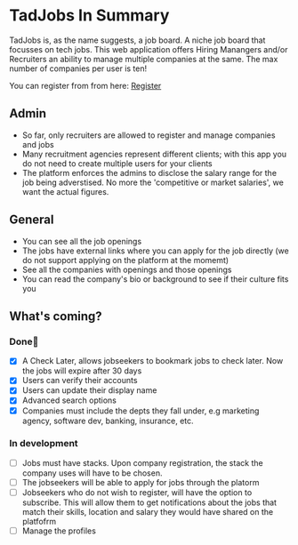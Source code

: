 # TadJobs In Summary

TadJobs is, as the name suggests, a job board. A niche job board that focusses on tech jobs. This web application offers Hiring Manangers and/or Recruiters an ability to manage multiple companies at the same. The max number of companies per user is ten!

You can register from from here: [Register](https://tadjobs.vercel.app/auth/register)

## Admin

- So far, only recruiters are allowed to register and manage companies and jobs
- Many recruitment agencies represent different clients; with this app you do not need to create multiple users for your clients
- The platform enforces the admins to disclose the salary range for the job being adverstised. No more the 'competitive or market salaries', we want the actual figures.

## General

- You can see all the job openings
- The jobs have external links where you can apply for the job directly (we do not support applying on the platform at the momemt)
- See all the companies with openings and those openings
- You can read the company's bio or background to see if their culture fits you

## What's coming?

### Done🚀

- [x] A Check Later, allows jobseekers to bookmark jobs to check later. Now the jobs will expire after 30 days
- [x] Users can verify their accounts
- [x] Users can update their display name
- [x] Advanced search options
- [x] Companies must include the depts they fall under, e.g marketing agency, software dev, banking, insurance, etc.

### In development

- [ ] Jobs must have stacks. Upon company registration, the stack the company uses will have to be chosen.
- [ ] The jobseekers will be able to apply for jobs through the platorm
- [ ] Jobseekers who do not wish to register, will have the option to subscribe. This will allow them to get notifications about the jobs that match their skills, location and salary they would have shared on the platfofrm
- [ ] Manage the profiles
